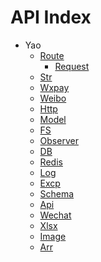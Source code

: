 API Index
=========

* Yao
    * [Route](Yao-Route.md)
        * [Request](Yao-Route-Request.md)
    * [Str](Yao-Str.md)
    * [Wxpay](Yao-Wxpay.md)
    * [Weibo](Yao-Weibo.md)
    * [Http](Yao-Http.md)
    * [Model](Yao-Model.md)
    * [FS](Yao-FS.md)
    * [Observer](Yao-Observer.md)
    * [DB](Yao-DB.md)
    * [Redis](Yao-Redis.md)
    * [Log](Yao-Log.md)
    * [Excp](Yao-Excp.md)
    * [Schema](Yao-Schema.md)
    * [Api](Yao-Api.md)
    * [Wechat](Yao-Wechat.md)
    * [Xlsx](Yao-Xlsx.md)
    * [Image](Yao-Image.md)
    * [Arr](Yao-Arr.md)

